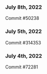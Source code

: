### July 8th, 2022

Commit #50238

### July 5th, 2022

Commit #314353


### July 4th, 2022

Commit #72281

